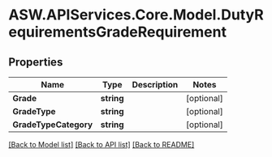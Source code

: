 
# ASW.APIServices.Core.Model.DutyRequirementsGradeRequirement

## Properties

Name | Type | Description | Notes
------------ | ------------- | ------------- | -------------
**Grade** | **string** |  | [optional] 
**GradeType** | **string** |  | [optional] 
**GradeTypeCategory** | **string** |  | [optional] 

[[Back to Model list]](../README.md#documentation-for-models)
[[Back to API list]](../README.md#documentation-for-api-endpoints)
[[Back to README]](../README.md)

